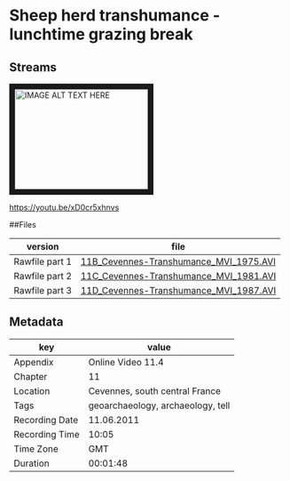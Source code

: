 # Sheep herd transhumance - lunchtime grazing break

## Streams

<a href="http://www.youtube.com/watch?feature=player_embedded&v=xD0cr5xhnvs
" target="_blank"><img src="http://img.youtube.com/vi/xD0cr5xhnvs/0.jpg" 
alt="IMAGE ALT TEXT HERE" width="240" height="180" border="10" /></a>

https://youtu.be/xD0cr5xhnvs

##Files

|version|file|
|---|---|
|Rawfile part 1| [11B_Cevennes-Transhumance_MVI_1975.AVI]("11B_Cevennes-Transhumance_MVI_1975.AVI")|
|Rawfile part 2| [11C_Cevennes-Transhumance_MVI_1981.AVI]("11C_Cevennes-Transhumance_MVI_1981.AVI")|
|Rawfile part 3| [11D_Cevennes-Transhumance_MVI_1987.AVI]("11D_Cevennes-Transhumance_MVI_1987.AVI")|

## Metadata

|key|value|
|---|---|
|Appendix|Online Video 11.4|
|Chapter|11|
|Location|Cevennes, south central France |
|Tags|geoarchaeology, archaeology, tell|
|Recording Date|11.06.2011|
|Recording Time|10:05|
|Time Zone|GMT|
|Duration|00:01:48|